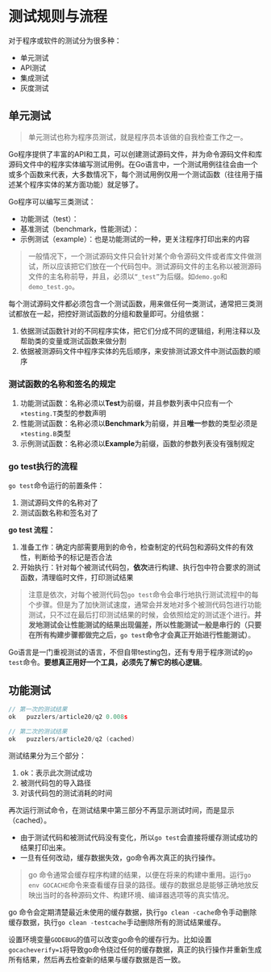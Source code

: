 # 测试规则与流程

对于程序或软件的测试分为很多种：

- 单元测试
- API测试
- 集成测试
- 灰度测试

## 单元测试

> 单元测试也称为程序员测试，就是程序员本该做的自我检查工作之一。

Go程序提供了丰富的API和工具，可以创建测试源码文件，并为命令源码文件和库源码文件中的程序实体编写测试用例。在Go语言中，一个测试用例往往会由一个或多个函数来代表，大多数情况下，每个测试用例仅用一个测试函数（往往用于描述某个程序实体的某方面功能）就足够了。

Go程序可以编写三类测试：

- 功能测试（test）：
- 基准测试（benchmark，性能测试）：
- 示例测试（example）：也是功能测试的一种，更关注程序打印出来的内容

> 一般情况下，一个测试源码文件只会针对某个命令源码文件或者库文件做测试，所以应该把它们放在一个代码包中。测试源码文件的主名称以被测源码文件的主名称前导，并且，必须以`“_test”`为后缀。如`demo.go`和`demo_test.go`。

每个测试源码文件都必须包含一个测试函数，用来做任何一类测试，通常把三类测试都放在一起，把控好测试函数的分组和数量即可。分组依据：

1. 依据测试函数针对的不同程序实体，把它们分成不同的逻辑组，利用注释以及帮助类的变量或测试函数来做分割
2. 依据被测源码文件中程序实体的先后顺序，来安排测试源文件中测试函数的顺序

### 测试函数的名称和签名的规定

1. 功能测试函数：名称必须以**Test**为前缀，并且参数列表中只应有一个`×testing.T`类型的参数声明
2. 性能测试函数：名称必须以**Benchmark**为前缀，并且**唯一**参数的类型必须是`×testing.B`类型
3. 示例测试函数：名称必须以**Example**为前缀，函数的参数列表没有强制规定

### go test执行的流程

`go test`命令运行的前置条件：

1. 测试源码文件的名称对了
2. 测试函数名称和签名对了

**go test 流程：**

1. 准备工作：确定内部需要用到的命令，检查制定的代码包和源码文件的有效性，判断给予的标记是否合法
2. 开始执行：针对每个被测试代码包，**依次**进行构建、执行包中符合要求的测试函数，清理临时文件，打印测试结果

> 注意是依次，对每个被测代码包`go test`命令会串行地执行测试流程中的每个步骤。但是为了加快测试速度，通常会并发地对多个被测代码包进行功能测试，只不过在最后打印测试结果的时候，会依照给定的测试逐个进行。**并发地测试会让性能测试的结果出现偏差，所以性能测试一般是串行的（只要在所有构建步骤都做完之后，`go test`命令才会真正开始进行性能测试）**。

Go语言是一门重视测试的语言，不但自带testing包，还有专用于程序测试的`go test`命令。**要想真正用好一个工具，必须先了解它的核心逻辑**。

## 功能测试

```go
// 第一次的测试结果
ok   puzzlers/article20/q2 0.008s

// 第二次的测试结果
ok   puzzlers/article20/q2 (cached)
```

测试结果分为三个部分：

1. ok：表示此次测试成功
2. 被测代码包的导入路径
3. 对该代码包的测试消耗的时间

再次运行测试命令，在测试结果中第三部分不再显示测试时间，而是显示（cached）。

- 由于测试代码和被测试代码没有变化，所以`go test`会直接将缓存测试成功的结果打印出来。
- 一旦有任何改动，缓存数据失效，go命令再次真正的执行操作。

> go 命令通常会缓存程序构建的结果，以便在将来的构建中重用。运行`go env GOCACHE`命令来查看缓存目录的路径。缓存的数据总是能够正确地放反映出当时的各种源码文件、构建环境、编译器选项等的真实情况。

go 命令会定期清楚最近未使用的缓存数据，执行`go clean -cache`命令手动删除缓存数据，执行`go clean -testcache`手动删除所有的测试结果缓存。

设置环境变量`GODEBUG`的值可以改变go命令的缓存行为。比如设置`gocacheverify=1`将导致go命令绕过任何的缓存数据，真正的执行操作并重新生成所有结果，然后再去检查新的结果与缓存数据是否一致。
